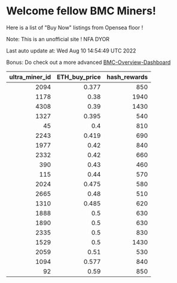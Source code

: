 # Welcome fellow BMC Miners!
Here is a list of "Buy Now" listings from Opensea floor !

Note: This is an unofficial site ! NFA DYOR

Last auto update at: Wed Aug 10 14:54:49 UTC 2022

Bonus: Do check out a more advanced [BMC-Overview-Dashboard](https://dune.com/defifunk/BMC-Overview-Dashboard)


|   ultra_miner_id |   ETH_buy_price |   hash_rewards |
|-----------------:|----------------:|---------------:|
|             2094 |           0.377 |            850 |
|             1178 |           0.38  |           1940 |
|             4308 |           0.39  |           1430 |
|             1327 |           0.395 |            540 |
|               45 |           0.4   |            810 |
|             2243 |           0.419 |            690 |
|             1977 |           0.42  |            840 |
|             2332 |           0.42  |            660 |
|              390 |           0.43  |            460 |
|              115 |           0.44  |            570 |
|             2024 |           0.475 |            580 |
|             2665 |           0.48  |            510 |
|             1310 |           0.485 |            620 |
|             1888 |           0.5   |            630 |
|             1890 |           0.5   |            630 |
|             2335 |           0.5   |            830 |
|             1529 |           0.5   |           1430 |
|             2059 |           0.51  |            530 |
|             1094 |           0.577 |            840 |
|               92 |           0.59  |            850 |